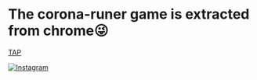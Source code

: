 # The corona-runer game is extracted from chrome😜



[TAP](https://cybercaliphate420.github.io/corona-runer/)

<a href="https://shorturl.at/kls02"><img title="Instagram" src="https://img.shields.io/badge/INSTAGRAM-purple?style=for-the-badge&logo=instagram"></a>
